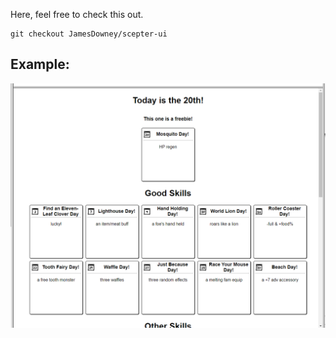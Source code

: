 Here, feel free to check this out.
```
git checkout JamesDowney/scepter-ui
```

## Example:
![Example Image](/example_image.png)
